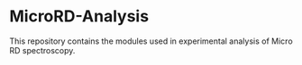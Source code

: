 # MicroRD-Analysis
This repository contains the modules used in experimental analysis of Micro RD spectroscopy. 
